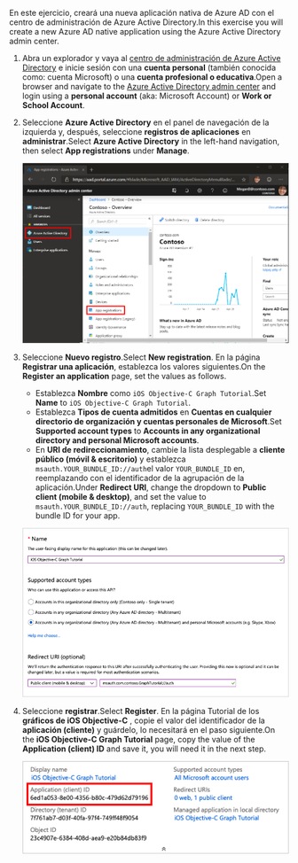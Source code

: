 <!-- markdownlint-disable MD002 MD041 -->

<span data-ttu-id="1849a-101">En este ejercicio, creará una nueva aplicación nativa de Azure AD con el centro de administración de Azure Active Directory.</span><span class="sxs-lookup"><span data-stu-id="1849a-101">In this exercise you will create a new Azure AD native application using the Azure Active Directory admin center.</span></span>

1. <span data-ttu-id="1849a-102">Abra un explorador y vaya al [centro de administración de Azure Active Directory](https://aad.portal.azure.com) e inicie sesión con una **cuenta personal** (también conocida como: cuenta Microsoft) o una **cuenta profesional o educativa**.</span><span class="sxs-lookup"><span data-stu-id="1849a-102">Open a browser and navigate to the [Azure Active Directory admin center](https://aad.portal.azure.com) and login using a **personal account** (aka: Microsoft Account) or **Work or School Account**.</span></span>

1. <span data-ttu-id="1849a-103">Seleccione **Azure Active Directory** en el panel de navegación de la izquierda y, después, seleccione **registros de aplicaciones** en **administrar**.</span><span class="sxs-lookup"><span data-stu-id="1849a-103">Select **Azure Active Directory** in the left-hand navigation, then select **App registrations** under **Manage**.</span></span>

    ![<span data-ttu-id="1849a-104">Una captura de pantalla de los registros de la aplicación</span><span class="sxs-lookup"><span data-stu-id="1849a-104">A screenshot of the App registrations</span></span> ](./images/aad-portal-app-registrations.png)

1. <span data-ttu-id="1849a-105">Seleccione **Nuevo registro**.</span><span class="sxs-lookup"><span data-stu-id="1849a-105">Select **New registration**.</span></span> <span data-ttu-id="1849a-106">En la página **Registrar una aplicación**, establezca los valores siguientes.</span><span class="sxs-lookup"><span data-stu-id="1849a-106">On the **Register an application** page, set the values as follows.</span></span>

    - <span data-ttu-id="1849a-107">Establezca **Nombre** como `iOS Objective-C Graph Tutorial`.</span><span class="sxs-lookup"><span data-stu-id="1849a-107">Set **Name** to `iOS Objective-C Graph Tutorial`.</span></span>
    - <span data-ttu-id="1849a-108">Establezca **Tipos de cuenta admitidos** en **Cuentas en cualquier directorio de organización y cuentas personales de Microsoft**.</span><span class="sxs-lookup"><span data-stu-id="1849a-108">Set **Supported account types** to **Accounts in any organizational directory and personal Microsoft accounts**.</span></span>
    - <span data-ttu-id="1849a-109">En **URI de redireccionamiento**, cambie la lista desplegable a **cliente público (móvil & escritorio)** y establezca `msauth.YOUR_BUNDLE_ID://auth`el valor `YOUR_BUNDLE_ID` en, reemplazando con el identificador de la agrupación de la aplicación.</span><span class="sxs-lookup"><span data-stu-id="1849a-109">Under **Redirect URI**, change the dropdown to **Public client (mobile & desktop)**, and set the value to `msauth.YOUR_BUNDLE_ID://auth`, replacing `YOUR_BUNDLE_ID` with the bundle ID for your app.</span></span>

    ![Captura de pantalla de la página registrar una aplicación](./images/aad-register-an-app.png)

1. <span data-ttu-id="1849a-111">Seleccione **registrar**.</span><span class="sxs-lookup"><span data-stu-id="1849a-111">Select **Register**.</span></span> <span data-ttu-id="1849a-112">En la página Tutorial de los **gráficos de iOS Objective-C** , copie el valor del identificador de la **aplicación (cliente)** y guárdelo, lo necesitará en el paso siguiente.</span><span class="sxs-lookup"><span data-stu-id="1849a-112">On the **iOS Objective-C Graph Tutorial** page, copy the value of the **Application (client) ID** and save it, you will need it in the next step.</span></span>

    ![Captura de pantalla del identificador de la aplicación del nuevo registro de la aplicación](./images/aad-application-id.png)
